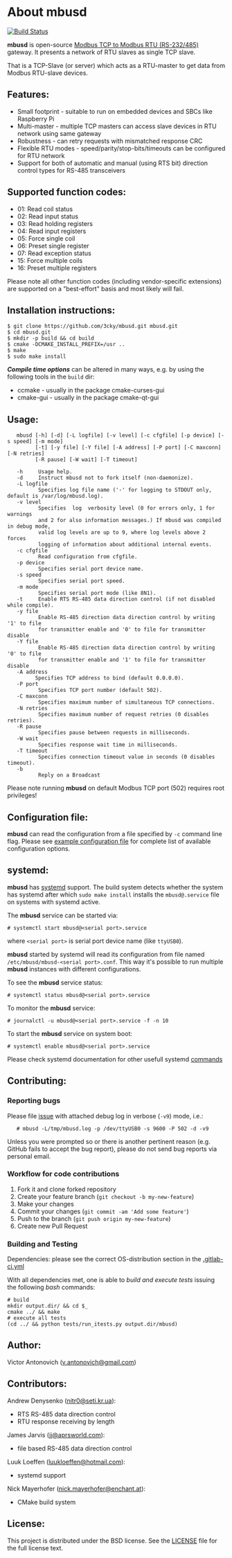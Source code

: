 About mbusd
===========

[![Build Status](https://travis-ci.org/3cky/mbusd.svg?branch=master)](https://travis-ci.org/3cky/mbusd)

**mbusd** is open-source [Modbus TCP to Modbus RTU (RS-232/485)](https://en.wikipedia.org/wiki/Modbus)
gateway. It presents a network of RTU slaves as single TCP slave.

That is a TCP-Slave (or server) which acts as a RTU-master to get data from Modbus RTU-slave devices.

Features:
---------

* Small footprint - suitable to run on embedded devices and SBCs like Raspberry Pi
* Multi-master - multiple TCP masters can access slave devices in RTU network using same gateway
* Robustness - can retry requests with mismatched response CRC
* Flexible RTU modes - speed/parity/stop-bits/timeouts can be configured for RTU network
* Support for both of automatic and manual (using RTS bit) direction control types for RS-485 transceivers

Supported function codes:
-------------------------

* 01: Read coil status
* 02: Read input status
* 03: Read holding registers
* 04: Read input registers
* 05: Force single coil
* 06: Preset single register
* 07: Read exception status
* 15: Force multiple coils
* 16: Preset multiple registers

Please note all other function codes (including vendor-specific extensions) are supported on a "best-effort" basis and most likely will fail.

Installation instructions:
----------------------------

```
$ git clone https://github.com/3cky/mbusd.git mbusd.git
$ cd mbusd.git
$ mkdir -p build && cd build
$ cmake -DCMAKE_INSTALL_PREFIX=/usr ..
$ make
$ sudo make install
```

***Compile time options***
can be altered in many ways, e.g. by using the following tools in the `build` dir:
* ccmake - usually in the package cmake-curses-gui
* cmake-gui - usually in the package cmake-qt-gui

Usage:
------

       mbusd [-h] [-d] [-L logfile] [-v level] [-c cfgfile] [-p device] [-s speed] [-m mode]
             [-t] [-y file] [-Y file] [-A address] [-P port] [-C maxconn] [-N retries]
             [-R pause] [-W wait] [-T timeout]

       -h     Usage help.
       -d     Instruct mbusd not to fork itself (non-daemonize).
       -L logfile
              Specifies log file name ('-' for logging to STDOUT only, default is /var/log/mbusd.log).
       -v level
              Specifies  log  verbosity level (0 for errors only, 1 for warnings
              and 2 for also information messages.) If mbusd was compiled in debug mode,
              valid log levels are up to 9, where log levels above 2 forces
              logging of information about additional internal events.
       -c cfgfile
              Read configuration from cfgfile.
       -p device
              Specifies serial port device name.
       -s speed
              Specifies serial port speed.
       -m mode
              Specifies serial port mode (like 8N1).
       -t     Enable RTS RS-485 data direction control (if not disabled while compile).
       -y file
              Enable RS-485 direction data direction control by writing '1' to file
              for transmitter enable and '0' to file for transmitter disable
       -Y file
              Enable RS-485 direction data direction control by writing '0' to file
              for transmitter enable and '1' to file for transmitter disable
       -A address
             Specifies TCP address to bind (default 0.0.0.0).
       -P port
              Specifies TCP port number (default 502).
       -C maxconn
              Specifies maximum number of simultaneous TCP connections.
       -N retries
              Specifies maximum number of request retries (0 disables retries).
       -R pause
              Specifies pause between requests in milliseconds.
       -W wait
              Specifies response wait time in milliseconds.
       -T timeout
              Specifies connection timeout value in seconds (0 disables timeout).
       -b 
              Reply on a Broadcast

Please note running **mbusd** on default Modbus TCP port (502) requires root privileges!

Configuration file:
-------------------
**mbusd** can read the configuration from a file specified by `-c` command line flag.
Please see [example configuration file](conf/mbusd.conf.example)
for complete list of available configuration options.

systemd:
---------------

**mbusd** has [systemd](https://wiki.archlinux.org/index.php/systemd) support.
The build system detects whether the system has systemd after which `sudo make install`
installs the `mbusd@.service` file on systems with systemd active.

The **mbusd** service can be started via:

	# systemctl start mbusd@<serial port>.service

where `<serial port>` is serial port device name (like `ttyUSB0`).

**mbusd** started by systemd will read its configuration from file named `/etc/mbusd/mbusd-<serial port>.conf`.
This way it's possible to run multiple **mbusd** instances with different configurations.

To see the **mbusd** service status:

	# systemctl status mbusd@<serial port>.service

To monitor the **mbusd** service:

	# journalctl -u mbusd@<serial port>.service -f -n 10

To start the **mbusd** service on system boot:

	# systemctl enable mbusd@<serial port>.service

Please check systemd documentation for other usefull systemd [commands](https://wiki.archlinux.org/index.php/systemd)

Contributing:
-------------

### Reporting bugs

Please file [issue](https://github.com/3cky/mbusd/issues) with attached debug log in verbose (`-v9`) mode, i.e.:

       # mbusd -L/tmp/mbusd.log -p /dev/ttyUSB0 -s 9600 -P 502 -d -v9

Unless you were prompted so or there is another pertinent reason (e.g. GitHub fails to accept the bug report),
please do not send bug reports via personal email.

### Workflow for code contributions

1. Fork it and clone forked repository
2. Create your feature branch (`git checkout -b my-new-feature`)
3. Make your changes
4. Commit your changes (`git commit -am 'Add some feature'`)
5. Push to the branch (`git push origin my-new-feature`)
6. Create new Pull Request

### Building and Testing

Dependencies: please see the correct OS-distribution section in the
 [.gitlab-ci.yml](https://github.com/3cky/mbusd/blob/master/.gitlab-ci.yml)

With all dependencies met, one is able to *build and execute tests*
issuing the following *bash* commands:
```
# build
mkdir output.dir/ && cd $_
cmake ../ && make
# execute all tests
(cd ../ && python tests/run_itests.py output.dir/mbusd)
```

Author:
-------

Victor Antonovich (<v.antonovich@gmail.com>)

Contributors:
-------------

Andrew Denysenko (<nitr0@seti.kr.ua>):
 - RTS RS-485 data direction control
 - RTU response receiving by length

James Jarvis (<jj@aprsworld.com>):
 - file based RS-485 data direction control

Luuk Loeffen (<luukloeffen@hotmail.com>):
 - systemd support

Nick Mayerhofer (<nick.mayerhofer@enchant.at>):
 - CMake build system

License:
--------

This project is distributed under the BSD license. See the [LICENSE](LICENSE) file for the full license text.
